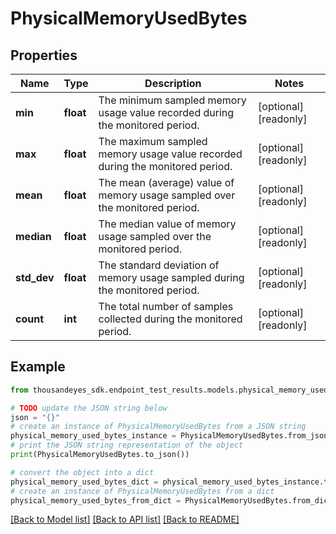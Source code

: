 # PhysicalMemoryUsedBytes


## Properties

Name | Type | Description | Notes
------------ | ------------- | ------------- | -------------
**min** | **float** | The minimum sampled memory usage value recorded during the monitored period. | [optional] [readonly] 
**max** | **float** | The maximum sampled memory usage value recorded during the monitored period. | [optional] [readonly] 
**mean** | **float** | The mean (average) value of memory usage sampled over the monitored period. | [optional] [readonly] 
**median** | **float** | The median value of memory usage sampled over the monitored period. | [optional] [readonly] 
**std_dev** | **float** | The standard deviation of memory usage sampled during the monitored period. | [optional] [readonly] 
**count** | **int** | The total number of samples collected during the monitored period. | [optional] [readonly] 

## Example

```python
from thousandeyes_sdk.endpoint_test_results.models.physical_memory_used_bytes import PhysicalMemoryUsedBytes

# TODO update the JSON string below
json = "{}"
# create an instance of PhysicalMemoryUsedBytes from a JSON string
physical_memory_used_bytes_instance = PhysicalMemoryUsedBytes.from_json(json)
# print the JSON string representation of the object
print(PhysicalMemoryUsedBytes.to_json())

# convert the object into a dict
physical_memory_used_bytes_dict = physical_memory_used_bytes_instance.to_dict()
# create an instance of PhysicalMemoryUsedBytes from a dict
physical_memory_used_bytes_from_dict = PhysicalMemoryUsedBytes.from_dict(physical_memory_used_bytes_dict)
```
[[Back to Model list]](../README.md#documentation-for-models) [[Back to API list]](../README.md#documentation-for-api-endpoints) [[Back to README]](../README.md)


